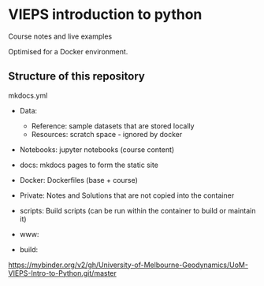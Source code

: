 # VIEPS introduction to python

Course notes and live examples

Optimised for a Docker environment.


## Structure of this repository

mkdocs.yml

- Data:
  - Reference:  sample datasets that are stored locally
  - Resources:  scratch space - ignored by docker

- Notebooks:  jupyter notebooks (course content)

- docs: mkdocs pages to form the static site

- Docker: Dockerfiles (base + course)

- Private: Notes and Solutions that are not copied into the container

- scripts: Build scripts (can be run within the container to build or maintain it)

- www:

- build:


https://mybinder.org/v2/gh/University-of-Melbourne-Geodynamics/UoM-VIEPS-Intro-to-Python.git/master
